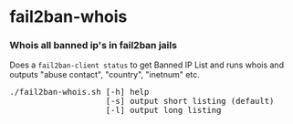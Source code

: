 # fail2ban-whois
### Whois all banned ip's in fail2ban jails

Does a <code>fail2ban-client status</code> to get Banned IP List and runs whois and outputs "abuse contact", "country", "inetnum" etc.

<pre>
./fail2ban-whois.sh [-h] help
                    [-s] output short listing (default)
                    [-l] output long listing
</pre>
